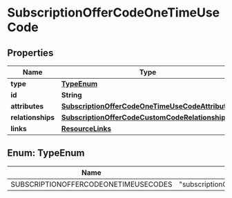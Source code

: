 

# SubscriptionOfferCodeOneTimeUseCode


## Properties

| Name | Type | Description | Notes |
|------------ | ------------- | ------------- | -------------|
|**type** | [**TypeEnum**](#TypeEnum) |  |  |
|**id** | **String** |  |  |
|**attributes** | [**SubscriptionOfferCodeOneTimeUseCodeAttributes**](SubscriptionOfferCodeOneTimeUseCodeAttributes.md) |  |  [optional] |
|**relationships** | [**SubscriptionOfferCodeCustomCodeRelationships**](SubscriptionOfferCodeCustomCodeRelationships.md) |  |  [optional] |
|**links** | [**ResourceLinks**](ResourceLinks.md) |  |  [optional] |



## Enum: TypeEnum

| Name | Value |
|---- | -----|
| SUBSCRIPTIONOFFERCODEONETIMEUSECODES | &quot;subscriptionOfferCodeOneTimeUseCodes&quot; |



